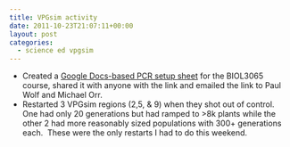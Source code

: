 ```yaml
---
title: VPGsim activity
date: 2011-10-23T21:07:11+00:00
layout: post
categories:
  - science ed vpgsim
---
```

  * Created a [Google Docs-based PCR setup sheet][1] for the BIOL3065 course, shared it with anyone with the link and emailed the link to Paul Wolf and Michael Orr.
  * Restarted 3 VPGsim regions (2,5, & 9) when they shot out of control.  One had only 20 generations but had ramped to \>8k plants while the other 2 had more reasonably sized populations with 300+ generations each.  These were the only restarts I had to do this weekend.

[1]: https://docs.google.com/spreadsheet/ccc?key=0AkDnkQIRAeIIdENLUWpyYV9kRzY2cng5eHJqbHY5SGc&hl=en_US
